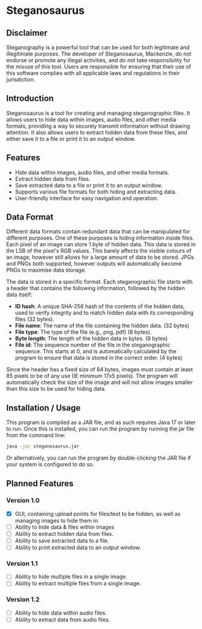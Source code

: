 # Steganosaurus

## Disclaimer

Steganography is a powerful tool that can be used for both legitimate and illegitimate purposes. The developer of Steganosaurus, Mackenzie, do not endorse or promote any illegal activities, and do not take responsibility for the misuse of this tool. Users are responsible for ensuring that their use of this software complies with all applicable laws and regulations in their jurisdiction.

## Introduction

Steganosaurus is a tool for creating and managing steganographic files. It allows users to hide data within images, audio files, and other media formats, providing a way to securely transmit information without drawing attention. It also allows users to extract hidden data from these files, and either save it to a file or print it to an output window.

## Features

-   Hide data within images, audio files, and other media formats.
-   Extract hidden data from files.
-   Save extracted data to a file or print it to an output window.
-   Supports various file formats for both hiding and extracting data.
-   User-friendly interface for easy navigation and operation.

## Data Format

Different data formats contain redundant data that can be manipulated for different purposes. One of these purposes is hiding information inside files. Each pixel of an image can store 1 byte of hidden data. This data is stored in the LSB of the pixel's RGB values. This barely affects the visible colours of an image, however still allows for a large amount of data to be stored. JPGs and PNGs both supported, however outputs will automatically become PNGs to maximise data storage.

The data is stored in a specific format. Each steganographic file starts with a header that contains the following information, followed by the hidden data itself:

-   **ID hash**: A unique SHA-256 hash of the contents of the hidden data, used to verify integrity and to match hidden data with its corresponding files (32 bytes).
-   **File name**: The name of the file containing the hidden data. (32 bytes)
-   **File type**: The type of the file (e.g., png, pdf) (8 bytes).
-   **Byte length**: The length of the hidden data in bytes. (8 bytes)
-   **File id**: The sequence number of the file in the steganographic sequence. This starts at 0, and is automatically calculated by the program to ensure that data is stored in the correct order. (4 bytes)

Since the header has a fixed size of 84 bytes, images must contain at least 85 pixels to be of any use (IE minimum 17x5 pixels). The program will automatically check the size of the image and will not allow images smaller than this size to be used for hiding data.

## Installation / Usage

This program is compiled as a JAR file, and as such requires Java 17 or later to run. Once this is installed, you can run the program by running the jar file from the command line:

```bash
java -jar steganosaurus.jar
```

Or alternatively, you can run the program by double-clicking the JAR file if your system is configured to do so.

## Planned Features

### Version 1.0

-   [x] GUI, containing upload points for files/text to be hidden, as well as managing images to hide them in.
-   [ ] Ability to hide data & files within images
-   [ ] Ability to extract hidden data from files.
-   [ ] Ability to save extracted data to a file.
-   [ ] Ability to print extracted data to an output window.

### Version 1.1

-   [ ] Ability to hide multiple files in a single image.
-   [ ] Ability to extract multiple files from a single image.

### Version 1.2

-   [ ] Ability to hide data within audio files.
-   [ ] Ability to extract data from audio files.